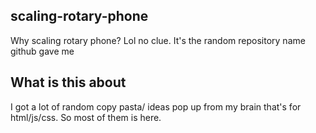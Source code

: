 ## scaling-rotary-phone
Why scaling rotary phone? Lol no clue. 
It's the random repository name github gave me

## What is this about
I got a lot of random copy pasta/ ideas pop up from my brain that's for html/js/css.
So most of them is here.
